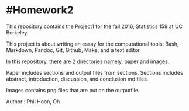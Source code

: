 #Homework2
===================================================
This repository contains the Project1 for the fall 2016, Statistics 159 at UC Berkeley.

This project is about writing an essay for the computational tools: Bash, Markdown, Pandoc, Git, Github, Make, and a text editor

In this repository, there are 2 directories namely, paper and images.

Paper includes sections and output files from sections. Sections includes abstract, introduction, discussion, and conclusion md files.

Images contains png files that are put on the outputfile.

Author : Phil Hoon, Oh